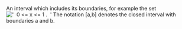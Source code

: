 An interval which includes its boundaries, for example the set
!['  0 \<= x \<= 1 .  '](../dictionary/equation_images/2231.1..png) The
notation [a,b] denotes the closed interval with boundaries a and b.
